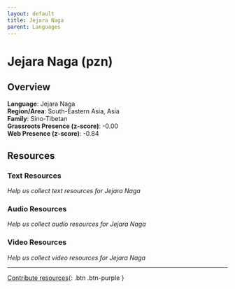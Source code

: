 ```yaml
---
layout: default
title: Jejara Naga
parent: Languages
---
```


# Jejara Naga (pzn)

## Overview

**Language**: Jejara Naga  
**Region/Area**: South-Eastern Asia, Asia  
**Family**: Sino-Tibetan  
**Grassroots Presence (z-score)**: -0.00  
**Web Presence (z-score)**: -0.84  

## Resources

### Text Resources
*Help us collect text resources for Jejara Naga*

### Audio Resources
*Help us collect audio resources for Jejara Naga*

### Video Resources
*Help us collect video resources for Jejara Naga*

---

[Contribute resources](https://forms.office.com/e/1SfLJx3u1r){: .btn .btn-purple }
